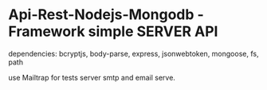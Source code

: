 # Api-Rest-Nodejs-Mongodb -Framework simple SERVER API

dependencies: bcryptjs, body-parse, express, jsonwebtoken, mongoose, fs, path

use Mailtrap for tests server smtp and email serve.
   
